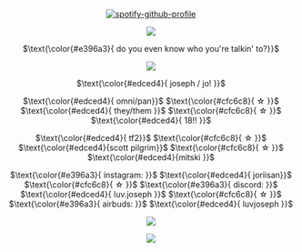 <p align="center" width="100%"
  
[![spotify-github-profile](https://spotify-github-profile.kittinanx.com/api/view?uid=31wabxkllltqinmwe4icoek2bdem&cover_image=true&theme=novatorem&show_offline=true&background_color=ffffff&interchange=false&bar_color=ed719e&bar_color_cover=false)](https://spotify-github-profile.kittinanx.com/api/view?uid=31wabxkllltqinmwe4icoek2bdem&redirect=true)

</p>

<div align="center">

  [![](https://i.postimg.cc/fTtdxFLm/division.gif)](https://www.tumblr.com/cafekitsune/741167495555301376)

  
  $\text{\color{#e396a3}{ do you even know who you're talkin' to?}}$
  
 [![](https://i.postimg.cc/VL5rzMwg/bwomp.gif)](https://www.tumblr.com/strawberrysnipes/745217812544602112)

 $\text{\color{#edced4}{ joseph / jo! }}$

 $\text{\color{#edced4}{ omni/pan}}$ $\text{\color{#cfc6c8}{ ☆ }}$  $\text{\color{#edced4}{ they/them }}$  $\text{\color{#cfc6c8}{ ☆ }}$  $\text{\color{#edced4}{ 18!! }}$

 $\text{\color{#edced4}{ tf2}}$ $\text{\color{#cfc6c8}{ ☆ }}$  $\text{\color{#edced4}{scott pilgrim}}$ $\text{\color{#cfc6c8}{ ☆ }}$  $\text{\color{#edced4}{mitski }}$

$\text{\color{#e396a3}{ instagram: }}$ $\text{\color{#edced4}{ joriisan}}$ $\text{\color{#cfc6c8}{ ☆ }}$ $\text{\color{#e396a3}{ discord: }}$ $\text{\color{#edced4}{ luv.joseph }}$ $\text{\color{#cfc6c8}{ ☆ }}$ $\text{\color{#e396a3}{ airbuds: }}$ $\text{\color{#edced4}{ luvjoseph }}$

[![](https://i.postimg.cc/fTtdxFLm/division.gif)](https://www.tumblr.com/cafekitsune/741167495555301376)

[![](https://i.postimg.cc/zDCqmG4B/image.gif)](https://www.tumblr.com/strawberrysnipes/745217812544602112)
 
</div>

